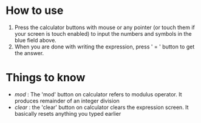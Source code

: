 # How to use
1. Press the calculator buttons with mouse or any pointer (or touch them if your screen is touch enabled) to input the numbers and symbols in the blue field above.
2. When you are done with writing the expression, press ' = ' button to get the answer.

# Things to know
* *mod* :  The 'mod' button on calculator refers to modulus operator. It produces remainder of an integer division
* *clear* : the 'clear' button on calculator clears the expression screen. It basically resets anything you typed earlier

